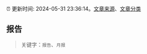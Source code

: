 :alarm_clock: 更新时间: 2024-05-31 23:36:14。[文章来源](/README.md)、[文章分类](/TAGS.md)

## 报告


> 关键字：`报告`、`月报`



